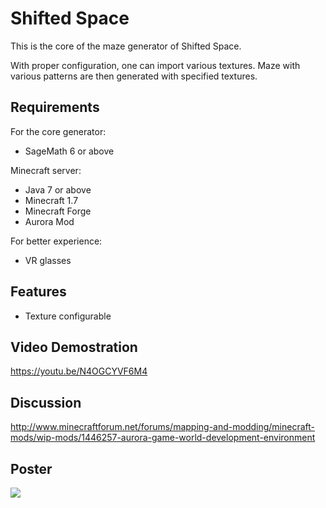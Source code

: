 # Shifted Space

This is the core of the maze generator of Shifted Space.

With proper configuration, one can import various textures.
Maze with various patterns are then generated with specified textures.



## Requirements

For the core generator:
- SageMath 6 or above

Minecraft server:

- Java 7 or above
- Minecraft 1.7
- Minecraft Forge
- Aurora Mod

For better experience:

- VR glasses

## Features

- Texture configurable


## Video Demostration

https://youtu.be/N4OGCYVF6M4


## Discussion

http://www.minecraftforum.net/forums/mapping-and-modding/minecraft-mods/wip-mods/1446257-aurora-game-world-development-environment


## Poster
![](poster.png)
